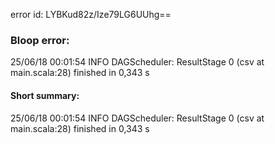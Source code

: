 error id: LYBKud82z/Ize79LG6UUhg==
### Bloop error:

25/06/18 00:01:54 INFO DAGScheduler: ResultStage 0 (csv at main.scala:28) finished in 0,343 s
#### Short summary: 

25/06/18 00:01:54 INFO DAGScheduler: ResultStage 0 (csv at main.scala:28) finished in 0,343 s